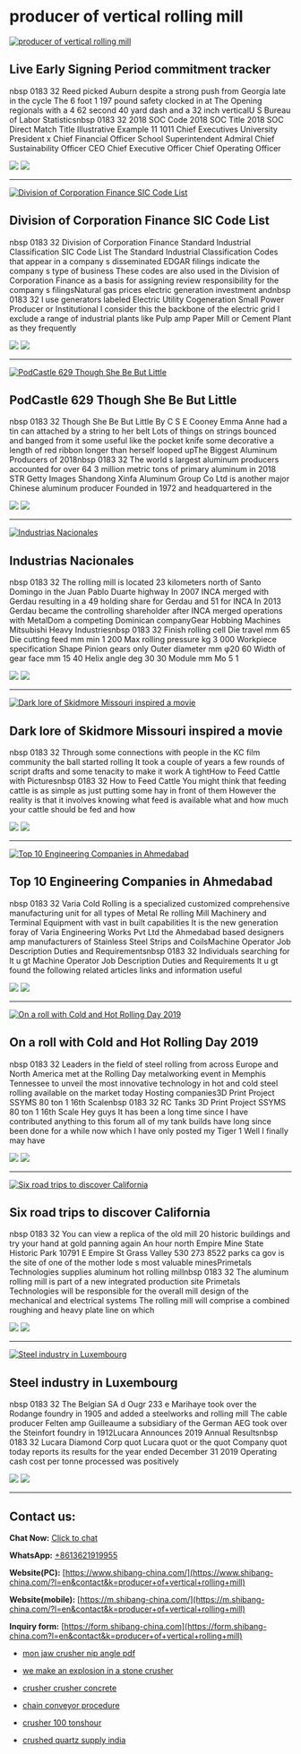 # producer of vertical rolling mill

<a href="https://swt.shibang-china.com/?l=en&img&k=producer+of+vertical+rolling+mill" target="_blank">![producer of vertical rolling mill](http://static.shibang-china.com/all-800x300/168.jpg)</a>

## Live Early Signing Period commitment tracker
nbsp 0183 32 Reed picked Auburn despite a strong push from Georgia late in the cycle The 6 foot 1 197 pound safety clocked in at The Opening regionals with a 4 62 second 40 yard dash and a 32 inch verticalU S Bureau of Labor Statisticsnbsp 0183 32 2018 SOC Code 2018 SOC Title 2018 SOC Direct Match Title Illustrative Example 11 1011 Chief Executives University President x Chief Financial Officer School Superintendent Admiral Chief Sustainability Officer CEO Chief Executive Officer Chief Operating Officer


<a href="https://whatsapp.shibangsoft.com/WhatsApp.php" target="_blank" title="WhatsApp">![](http://static.shibang-china.com/icon/whatsapp.png)</a> <a href="https://swt.shibang-china.com/?l=en&icon&k=producer+of+vertical+rolling+mill" target="_blank">![](http://static.shibang-china.com/icon/chat-en.png)</a>

---

<a href="https://swt.shibang-china.com/?l=en&img&k=producer+of+vertical+rolling+mill" target="_blank">![Division of Corporation Finance SIC Code List](http://static.shibang-china.com/all-800x300/872.jpg)</a>

## Division of Corporation Finance SIC Code List
nbsp 0183 32 Division of Corporation Finance Standard Industrial Classification SIC Code List The Standard Industrial Classification Codes that appear in a company s disseminated EDGAR filings indicate the company s type of business These codes are also used in the Division of Corporation Finance as a basis for assigning review responsibility for the company s filingsNatural gas prices electric generation investment andnbsp 0183 32 I use generators labeled Electric Utility Cogeneration Small Power Producer or Institutional I consider this the backbone of the electric grid I exclude a range of industrial plants like Pulp amp Paper Mill or Cement Plant as they frequently


<a href="https://whatsapp.shibangsoft.com/WhatsApp.php" target="_blank" title="WhatsApp">![](http://static.shibang-china.com/icon/whatsapp.png)</a> <a href="https://swt.shibang-china.com/?l=en&icon&k=producer+of+vertical+rolling+mill" target="_blank">![](http://static.shibang-china.com/icon/chat-en.png)</a>

---

<a href="https://swt.shibang-china.com/?l=en&img&k=producer+of+vertical+rolling+mill" target="_blank">![PodCastle 629 Though She Be But Little](http://static.shibang-china.com/all-800x300/813.jpg)</a>

## PodCastle 629 Though She Be But Little
nbsp 0183 32 Though She Be But Little By C S E Cooney Emma Anne had a tin can attached by a string to her belt Lots of things on strings bounced and banged from it some useful like the pocket knife some decorative a length of red ribbon longer than herself looped upThe Biggest Aluminum Producers of 2018nbsp 0183 32 The world s largest aluminum producers accounted for over 64 3 million metric tons of primary aluminum in 2018 STR Getty Images Shandong Xinfa Aluminum Group Co Ltd is another major Chinese aluminum producer Founded in 1972 and headquartered in the


<a href="https://whatsapp.shibangsoft.com/WhatsApp.php" target="_blank" title="WhatsApp">![](http://static.shibang-china.com/icon/whatsapp.png)</a> <a href="https://swt.shibang-china.com/?l=en&icon&k=producer+of+vertical+rolling+mill" target="_blank">![](http://static.shibang-china.com/icon/chat-en.png)</a>

---

<a href="https://swt.shibang-china.com/?l=en&img&k=producer+of+vertical+rolling+mill" target="_blank">![Industrias Nacionales](http://static.shibang-china.com/all-800x300/880.jpg)</a>

## Industrias Nacionales
nbsp 0183 32 The rolling mill is located 23 kilometers north of Santo Domingo in the Juan Pablo Duarte highway In 2007 INCA merged with Gerdau resulting in a 49 holding share for Gerdau and 51 for INCA In 2013 Gerdau became the controlling shareholder after INCA merged operations with MetalDom a competing Dominican companyGear Hobbing Machines Mitsubishi Heavy Industriesnbsp 0183 32 Finish rolling cell Die travel mm 65 Die cutting feed mm min 1 200 Max rolling pressure kg 3 000 Workpiece specification Shape Pinion gears only Outer diameter mm φ20 60 Width of gear face mm 15 40 Helix angle deg 30 30 Module mm Mo 5 1


<a href="https://whatsapp.shibangsoft.com/WhatsApp.php" target="_blank" title="WhatsApp">![](http://static.shibang-china.com/icon/whatsapp.png)</a> <a href="https://swt.shibang-china.com/?l=en&icon&k=producer+of+vertical+rolling+mill" target="_blank">![](http://static.shibang-china.com/icon/chat-en.png)</a>

---

<a href="https://swt.shibang-china.com/?l=en&img&k=producer+of+vertical+rolling+mill" target="_blank">![Dark lore of Skidmore Missouri inspired a movie](http://static.shibang-china.com/all-800x300/1006.jpg)</a>

## Dark lore of Skidmore Missouri inspired a movie
nbsp 0183 32 Through some connections with people in the KC film community the ball started rolling It took a couple of years a few rounds of script drafts and some tenacity to make it work A tightHow to Feed Cattle with Picturesnbsp 0183 32 How to Feed Cattle You might think that feeding cattle is as simple as just putting some hay in front of them However the reality is that it involves knowing what feed is available what and how much your cattle should be fed and how


<a href="https://whatsapp.shibangsoft.com/WhatsApp.php" target="_blank" title="WhatsApp">![](http://static.shibang-china.com/icon/whatsapp.png)</a> <a href="https://swt.shibang-china.com/?l=en&icon&k=producer+of+vertical+rolling+mill" target="_blank">![](http://static.shibang-china.com/icon/chat-en.png)</a>

---

<a href="https://swt.shibang-china.com/?l=en&img&k=producer+of+vertical+rolling+mill" target="_blank">![Top 10 Engineering Companies in Ahmedabad](http://static.shibang-china.com/all-800x300/324.jpg)</a>

## Top 10 Engineering Companies in Ahmedabad
nbsp 0183 32 Varia Cold Rolling is a specialized customized comprehensive manufacturing unit for all types of Metal Re rolling Mill Machinery and Terminal Equipment with vast in built capabilities It is the new generation foray of Varia Engineering Works Pvt Ltd the Ahmedabad based designers amp manufacturers of Stainless Steel Strips and CoilsMachine Operator Job Description Duties and Requirementsnbsp 0183 32 Individuals searching for lt u gt Machine Operator Job Description Duties and Requirements lt u gt found the following related articles links and information useful


<a href="https://whatsapp.shibangsoft.com/WhatsApp.php" target="_blank" title="WhatsApp">![](http://static.shibang-china.com/icon/whatsapp.png)</a> <a href="https://swt.shibang-china.com/?l=en&icon&k=producer+of+vertical+rolling+mill" target="_blank">![](http://static.shibang-china.com/icon/chat-en.png)</a>

---

<a href="https://swt.shibang-china.com/?l=en&img&k=producer+of+vertical+rolling+mill" target="_blank">![On a roll with Cold and Hot Rolling Day 2019](http://static.shibang-china.com/all-800x300/1221.jpg)</a>

## On a roll with Cold and Hot Rolling Day 2019
nbsp 0183 32 Leaders in the field of steel rolling from across Europe and North America met at the Rolling Day metalworking event in Memphis Tennessee to unveil the most innovative technology in hot and cold steel rolling available on the market today Hosting companies3D Print Project SSYMS 80 ton 1 16th Scalenbsp 0183 32 RC Tanks 3D Print Project SSYMS 80 ton 1 16th Scale Hey guys It has been a long time since I have contributed anything to this forum all of my tank builds have long since been done for a while now which I have only posted my Tiger 1 Well I finally may have


<a href="https://whatsapp.shibangsoft.com/WhatsApp.php" target="_blank" title="WhatsApp">![](http://static.shibang-china.com/icon/whatsapp.png)</a> <a href="https://swt.shibang-china.com/?l=en&icon&k=producer+of+vertical+rolling+mill" target="_blank">![](http://static.shibang-china.com/icon/chat-en.png)</a>

---

<a href="https://swt.shibang-china.com/?l=en&img&k=producer+of+vertical+rolling+mill" target="_blank">![Six road trips to discover California](http://static.shibang-china.com/all-800x300/898.jpg)</a>

## Six road trips to discover California
nbsp 0183 32 You can view a replica of the old mill 20 historic buildings and try your hand at gold panning again An hour north Empire Mine State Historic Park 10791 E Empire St Grass Valley 530 273 8522 parks ca gov is the site of one of the mother lode s most valuable minesPrimetals Technologies supplies aluminum hot rolling millnbsp 0183 32 The aluminum rolling mill is part of a new integrated production site Primetals Technologies will be responsible for the overall mill design of the mechanical and electrical systems The rolling mill will comprise a combined roughing and heavy plate line on which


<a href="https://whatsapp.shibangsoft.com/WhatsApp.php" target="_blank" title="WhatsApp">![](http://static.shibang-china.com/icon/whatsapp.png)</a> <a href="https://swt.shibang-china.com/?l=en&icon&k=producer+of+vertical+rolling+mill" target="_blank">![](http://static.shibang-china.com/icon/chat-en.png)</a>

---

<a href="https://swt.shibang-china.com/?l=en&img&k=producer+of+vertical+rolling+mill" target="_blank">![Steel industry in Luxembourg](http://static.shibang-china.com/all-800x300/1490.jpg)</a>

## Steel industry in Luxembourg
nbsp 0183 32 The Belgian SA d Ougr 233 e Marihaye took over the Rodange foundry in 1905 and added a steelworks and rolling mill The cable producer Felten amp Guilleaume a subsidiary of the German AEG took over the Steinfort foundry in 1912Lucara Announces 2019 Annual Resultsnbsp 0183 32 Lucara Diamond Corp quot Lucara quot or the quot Company quot today reports its results for the year ended December 31 2019 Operating cash cost per tonne processed was positively


<a href="https://whatsapp.shibangsoft.com/WhatsApp.php" target="_blank" title="WhatsApp">![](http://static.shibang-china.com/icon/whatsapp.png)</a> <a href="https://swt.shibang-china.com/?l=en&icon&k=producer+of+vertical+rolling+mill" target="_blank">![](http://static.shibang-china.com/icon/chat-en.png)</a>

---
## Contact us:

**Chat Now:** [Click to chat](https://swt.shibang-china.com?l=en&contact&k=producer+of+vertical+rolling+mill)

**WhatsApp:**  [+8613621919955](https://whatsapp.shibangsoft.com/WhatsApp.php)

**Website(PC):** [https://www.shibang-china.com/](https://www.shibang-china.com/?l=en&contact&k=producer+of+vertical+rolling+mill)

**Website(mobile):** [https://m.shibang-china.com/](https://m.shibang-china.com/?l=en&contact&k=producer+of+vertical+rolling+mill)

**Inquiry form:** [https://form.shibang-china.com](https://form.shibang-china.com?l=en&contact&k=producer+of+vertical+rolling+mill)

* [mon jaw crusher nip angle pdf](../169/mon%20jaw%20crusher%20nip%20angle%20pdf.md)

* [we make an explosion in a stone crusher](../169/we%20make%20an%20explosion%20in%20a%20stone%20crusher.md)

* [crusher crusher concrete](../166/crusher%20crusher%20concrete.md)

* [chain conveyor procedure](../161/chain%20conveyor%20procedure.md)

* [crusher 100 tonshour](../165/crusher%20100%20tonshour.md)

* [crushed quartz supply india](../164/crushed%20quartz%20supply%20india.md)